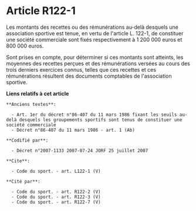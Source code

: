 # Article R122-1

Les montants des recettes ou des rémunérations au-delà desquels une association sportive est tenue, en vertu de l'article L.
122-1, de constituer une société commerciale sont fixés respectivement à 1 200 000 euros et 800 000 euros. 

Sont prises en compte, pour déterminer si ces montants sont atteints, les moyennes des recettes perçues et des rémunérations
versées au cours des trois derniers exercices connus, telles que ces recettes et ces rémunérations résultent des documents
comptables de l'association sportive.

**Liens relatifs à cet article**

	**Anciens textes**:

	  - Art. 1er du décret n°86-407 du 11 mars 1986 fixant les seuils au-delà desquels les groupements sportifs sont tenus de constituer une société commerciale
	  - Décret n°86-407 du 11 mars 1986 - art. 1 (Ab)

	**Codifié par**:

	  - Décret n°2007-1133 2007-07-24 JORF 25 juillet 2007

	**Cite**:

	  - Code du sport. - art. L122-1 (V)

	**Cité par**:

	  - Code du sport. - art. R122-2 (V)
	  - Code du sport. - art. R122-3 (V)
	  - Code du sport. - art. R122-7 (V)
